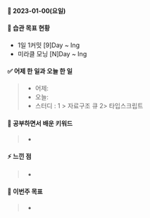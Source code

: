 #### 📆 2023-01-00(요일)

#### 🐎 습관 목표 현황

-   1일 1커밋 [9]Day ~ Ing
-   미라클 모닝 [N]Day ~ Ing

#### ✅ 어제 한 일과 오늘 한 일 
> - 어제:   
> - 오늘:  
> - 스터디 : 1 > 자료구조 큐 2> 타입스크립트

#### 🤔 공부하면서 배운 키워드

> -

#### ⚡ 느낀 점

> -

#### 🎯 이번주 목표

> -
